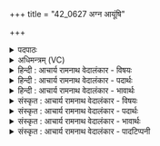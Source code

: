 +++
title = "42_0627 अग्न आयूंषि"

+++
<details><summary>पदपाठः</summary>

अ꣡ग्ने꣢꣯। आ꣡यूँ꣢꣯षि। प꣣वसे। आ꣢। सु꣣व। ऊ꣡र्ज꣢꣯म्। इ꣡ष꣢꣯म्। च꣣। नः। आरे꣢। बा꣣धस्व। दुच्छु꣡ना꣢म्। ६२७।
</details>

<details><summary>अधिमन्त्रम् (VC)</summary>

- अग्निः पवमानः
- शतं वैखानसाः
- गायत्री
- षड्जः
- आरण्यं काण्डम्
</details>

<details><summary>हिन्दी : आचार्य रामनाथ वेदालंकार - विषयः</summary>

प्रथम ऋचा का अग्नि पवमान देवता है। अग्नि नाम से परमात्मा, विद्वान् और राजा से प्रार्थना की गयी है।
</details>

<details><summary>हिन्दी : आचार्य रामनाथ वेदालंकार - पदार्थः</summary>

पदार्थान्वय -  हे (अग्ने) अग्रनायक परमात्मन्, विद्वन् अथवा राजन् ! आप (आयूंषि) हमारे जीवनों को (पवसे) पवित्र करो। (नः) हमारे लिए (ऊर्जम्) बल एवं प्राण को (इषं च) और विज्ञान को (आसुव) चारों ओर से प्रेरित करो, लाओ। (दुच्छुनाम्) दुर्गति को (आरे) दूर (बाधस्व) धकेल दो ॥१॥ इस मन्त्र में अर्थश्लेष अलङ्कार है ॥१॥
</details>

<details><summary>हिन्दी : आचार्य रामनाथ वेदालंकार - भावार्थः</summary>

भावार्थ -  मनुष्यों को चाहिए कि परमात्मा की उपासना कर, विद्वान् स्त्री-पुरुषों की और राजा की संगति कर, जीवनों में पवित्रता लाकर, बल, प्राणशक्ति, विज्ञान आदि का संचय कर दुःख, दुर्गति आदि को विनष्ट करें ॥१॥
</details>

<details><summary>संस्कृत : आचार्य रामनाथ वेदालंकार - विषयः</summary>

तत्राद्याया अग्निः पवमानो देवता। अग्निनाम्ना परमात्मा, विद्वान्, राजा च प्रार्थ्यते।
</details>

<details><summary>संस्कृत : आचार्य रामनाथ वेदालंकार - पदार्थः</summary>

पदार्थान्वय -  हे (अग्ने) अग्रनायक परमात्मन् विद्वन् राजन् वा ! त्वम् (आयूंषि) अस्माकं जीवनानि (पवसे) पवित्रीकुर्याः। पूङ् पवने भ्वादिः, लेटि रूपम्। (नः) अस्मभ्यम् (ऊर्जम्) बलं प्राणं च। ऊर्ज बलप्राणनयोः, चुरादिः। (इषं च२) विज्ञानं च। इष गतौ दिवादिः। गतेस्त्रयोऽर्था ज्ञानं गमनं प्राप्तिश्च। (आ सुव) समन्तात् प्रेरय, आगमय। षू प्रेरणे तुदादिः। (दुच्छुनाम्३) दुर्गतिम् (आरे) दूरम् (बाधस्व) प्रक्षिप ॥१॥४ अत्र अर्थश्लेषालङ्कारः ॥१॥
</details>

<details><summary>संस्कृत : आचार्य रामनाथ वेदालंकार - भावार्थः</summary>

भावार्थ -  मनुष्यैः परमात्मानमुपास्य, विद्वांसौ स्त्री-पुरुषौ राजानं च संगत्य जीवनेषु पवित्रतामानीय, बलप्राणविज्ञानादिकं च संचित्य दुःखदुर्गत्यादयो विनाशनीयाः ॥१॥
</details>

<details><summary>संस्कृत : आचार्य रामनाथ वेदालंकार - पादटिप्पनी</summary>

टिप्पनी -   १. ऋ० ९।६६।१९, य० १९।३८ ऋषिः वैखानसः। य० ३५।१६ ऋषयः आदित्या देवाः। साम० १४६४, १५१८। २. (इषम्) इच्छासिद्धिम्—इति य० १९।३८ भाष्ये, (इषम्) विज्ञानम्—इति च य० ३५।१६ भाष्ये द०। ३. आकारान्तोऽयं शब्दः दुच्छुना ऋ० २।२३।६, दुच्छुनाः ऋ० १।११६।२१, दुच्छुनाभ्यः ऋ० २।३२।२, दुच्छुनायै ऋ० १।१८९।५ इत्यादिप्रयोगदर्शनात्। शुना गतिः (टुओश्वि गतिवृद्ध्योः), दुष्टा शुना दुच्छुना दुर्गतिः। न तु ‘दुच्छ्वा’ इत्यस्य षष्ठ्यन्तं रूपं दुच्छुनामिति। ४. दयानन्दर्षिर्मन्त्रमिमं यजुर्भाष्ये १९।३८ इत्यत्र विद्वत्पितृपितामहप्रपितामहपक्षे, ३५।१६ इत्यत्र च परमेश्वरपक्षे विद्वत्पक्षे च व्याख्यातवान्।
</details>